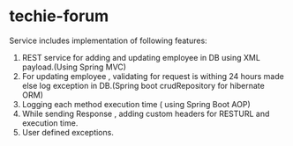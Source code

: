 # techie-forum
Service includes implementation of following features:

1. REST service for adding and updating employee in DB using XML payload.(Using Spring MVC)
2. For updating employee , validating for request is withing 24 hours made else log exception in DB.(Spring boot crudRepository for hibernate ORM)
3. Logging each method execution time ( using Spring Boot AOP)
4. While sending Response , adding custom headers for RESTURL and execution time.
5. User defined exceptions.
